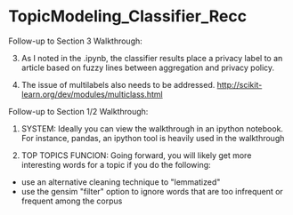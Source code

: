 # TopicModeling_Classifier_Recc

Follow-up to Section 3 Walkthrough:

3. As I noted in the .ipynb, the classifier results place a privacy label to an article based on fuzzy lines between aggregation and privacy policy. 

4. The issue of multilabels also needs to be addressed. http://scikit-learn.org/dev/modules/multiclass.html


Follow-up to Section 1/2 Walkthrough:

1. SYSTEM: 
Ideally you can view the walkthrough in an ipython notebook. For instance, pandas, an ipython tool is heavily used in the walkthrough

2.  TOP TOPICS FUNCION:
Going forward, you will likely get more interesting words for a topic if you do the following:

* use an alternative cleaning technique to "lemmatized"
* use the  gensim  "filter" option to ignore words that are too infrequent or frequent among the corpus

